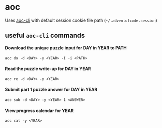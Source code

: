 # aoc

Uses [aoc-cli](https://github.com/scarvalhojr/aoc-cli) with default session cookie file path (`~/.adventofcode.session`)

## useful `aoc-cli` commands
#### Download the unique puzzle input for DAY in YEAR to PATH
```
aoc do -d <DAY> -y <YEAR> -I -i <PATH>
```

#### Read the puzzle write-up for DAY in YEAR
```
aoc re -d <DAY> -y <YEAR>
```

#### Submit part 1 puzzle answer for DAY in YEAR
```
aoc sub -d <DAY> -y <YEAR> 1 <ANSWER>
```

#### View progress calendar for YEAR
```
aoc cal -y <YEAR>
```